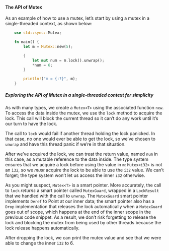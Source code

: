 #### The API of Mutex<T>

As an example of how to use a mutex, let’s start by using a mutex in a single-threaded context, as shown below:

```rust
    use std::sync::Mutex;

    fn main() {
        let m = Mutex::new(5);

        {
            let mut num = m.lock().unwrap();
            *num = 6;
        }

        println!("m = {:?}", m);
    }
```

##### Exploring the API of Mutex<T> in a single-threaded context for simplicity

As with many types, we create a `Mutex<T>` using the associated function `new`. To access the data inside the mutex, we
use the `lock` method to acquire the lock. This call will block the current thread so it can’t do any work until it’s
our turn to have the lock.

The call to `lock` would fail if another thread holding the lock panicked. In that case, no one would ever be able to
get the lock, so we’ve chosen to `unwrap` and have this thread panic if we’re in that situation.

After we’ve acquired the lock, we can treat the return value, named `num` in this case, as a mutable reference to the
data inside. The type system ensures that we acquire a lock before using the value in `m`: `Mutex<i32>` is not an `i32`,
so we _must_ acquire the lock to be able to use the `i32` value. We can’t forget; the type system won’t let us access
the inner `i32` otherwise.

As you might suspect, `Mutex<T>` is a smart pointer. More accurately, the call to `lock` _returns_ a smart pointer
called `MutexGuard`, wrapped in a `LockResult` that we handled with the call to `unwrap`. The `MutexGuard` smart pointer
implements `Deref` to Point at our inner data; the smart pointer also has a `Drop` implementation that releases the lock
automatically when a `MutexGuard` goes out of scope, which happens at the end of the inner scope in the previous code
snippet. As a result, we don’t risk forgetting to release the lock and blocking the mutex from being used by other
threads because the lock release happens automatically.

After dropping the lock, we can print the mutex value and see that we were able to change the inner `i32` to 6.
